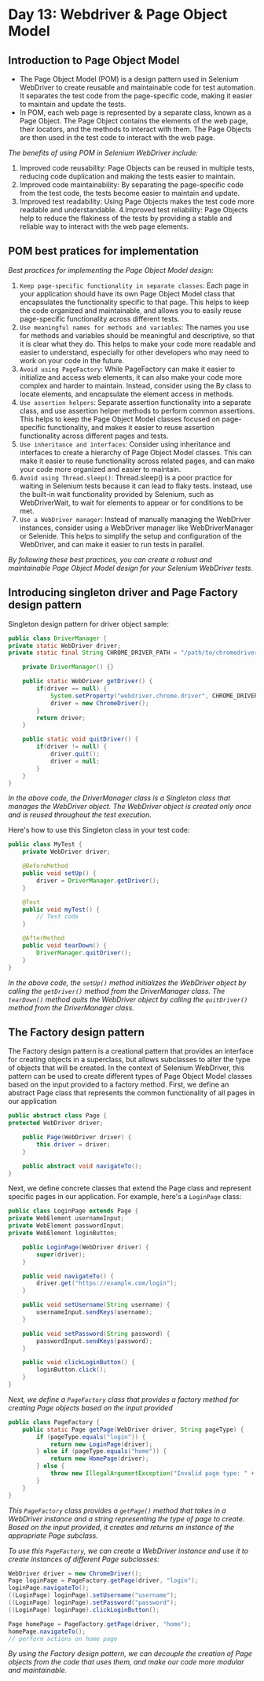 # Day 13: Webdriver & Page Object Model

## Introduction to Page Object Model
- The Page Object Model (POM) is a design pattern used in Selenium WebDriver to create reusable and maintainable code for test automation. It separates the test code from the page-specific code, making it easier to maintain and update the tests.
- In POM, each web page is represented by a separate class, known as a Page Object. The Page Object contains the elements of the web page, their locators, and the methods to interact with them. The Page Objects are then used in the test code to interact with the web page.

*The benefits of using POM in Selenium WebDriver include:*
1. Improved code reusability: Page Objects can be reused in multiple tests, reducing code duplication and making the tests easier to maintain.
2. Improved code maintainability: By separating the page-specific code from the test code, the tests become easier to maintain and update.
3. Improved test readability: Using Page Objects makes the test code more readable and understandable.
4.Improved test reliability: Page Objects help to reduce the flakiness of the tests by providing a stable and reliable way to interact with the web page elements.

## POM best pratices for implementation

*Best practices for implementing the Page Object Model design:*
1. `Keep page-specific functionality in separate classes`: Each page in your application should have its own Page Object Model class that encapsulates the functionality specific to that page. This helps to keep the code organized and maintainable, and allows you to easily reuse page-specific functionality across different tests.
2. `Use meaningful names for methods and variables`: The names you use for methods and variables should be meaningful and descriptive, so that it is clear what they do. This helps to make your code more readable and easier to understand, especially for other developers who may need to work on your code in the future.
3. `Avoid using PageFactory`: While PageFactory can make it easier to initialize and access web elements, it can also make your code more complex and harder to maintain. Instead, consider using the By class to locate elements, and encapsulate the element access in methods.
4. `Use assertion helpers`: Separate assertion functionality into a separate class, and use assertion helper methods to perform common assertions. This helps to keep the Page Object Model classes focused on page-specific functionality, and makes it easier to reuse assertion functionality across different pages and tests.
5. `Use inheritance and interfaces`: Consider using inheritance and interfaces to create a hierarchy of Page Object Model classes. This can make it easier to reuse functionality across related pages, and can make your code more organized and easier to maintain.
6. `Avoid using Thread.sleep()`: Thread.sleep() is a poor practice for waiting in Selenium tests because it can lead to flaky tests. Instead, use the built-in wait functionality provided by Selenium, such as WebDriverWait, to wait for elements to appear or for conditions to be met.
7. `Use a WebDriver manager`: Instead of manually managing the WebDriver instances, consider using a WebDriver manager like WebDriverManager or Selenide. This helps to simplify the setup and configuration of the WebDriver, and can make it easier to run tests in parallel.

*By following these best practices, you can create a robust and maintainable Page Object Model design for your Selenium WebDriver tests.*

## Introducing singleton driver and Page Factory design pattern

Singleton design pattern for driver object sample:
```java
public class DriverManager {
private static WebDriver driver;
private static final String CHROME_DRIVER_PATH = "/path/to/chromedriver";

    private DriverManager() {}

    public static WebDriver getDriver() {
        if(driver == null) {
            System.setProperty("webdriver.chrome.driver", CHROME_DRIVER_PATH);
            driver = new ChromeDriver();
        }
        return driver;
    }

    public static void quitDriver() {
        if(driver != null) {
            driver.quit();
            driver = null;
        }
    }
}
```
*In the above code, the DriverManager class is a Singleton class that manages the WebDriver object. The WebDriver object is created only once and is reused throughout the test execution.*

Here's how to use this Singleton class in your test code:
```java
public class MyTest {
    private WebDriver driver;

    @BeforeMethod
    public void setUp() {
        driver = DriverManager.getDriver();
    }

    @Test
    public void myTest() {
        // Test code
    }

    @AfterMethod
    public void tearDown() {
        DriverManager.quitDriver();
    }
}
```
*In the above code, the `setUp()` method initializes the WebDriver object by calling the `getDriver()` method from the DriverManager class. The `tearDown()` method quits the WebDriver object by calling the `quitDriver()` method from the DriverManager class.*


## The Factory design pattern
The Factory design pattern is a creational pattern that provides an interface for creating objects in a superclass, but allows subclasses to alter the type of objects that will be created. In the context of Selenium WebDriver, this pattern can be used to create different types of Page Object Model classes based on the input provided to a factory method.
First, we define an abstract Page class that represents the common functionality of all pages in our application

```java
public abstract class Page {
protected WebDriver driver;

    public Page(WebDriver driver) {
        this.driver = driver;
    }

    public abstract void navigateTo();
}
```

Next, we define concrete classes that extend the Page class and represent specific pages in our application. For example, here's a `LoginPage` class:

```java
public class LoginPage extends Page {
private WebElement usernameInput;
private WebElement passwordInput;
private WebElement loginButton;

    public LoginPage(WebDriver driver) {
        super(driver);
    }

    public void navigateTo() {
        driver.get("https://example.com/login");
    }

    public void setUsername(String username) {
        usernameInput.sendKeys(username);
    }

    public void setPassword(String password) {
        passwordInput.sendKeys(password);
    }

    public void clickLoginButton() {
        loginButton.click();
    }
}
```

*Next, we define a `PageFactory` class that provides a factory method for creating Page objects based on the input provided*
```java
public class PageFactory {
    public static Page getPage(WebDriver driver, String pageType) {
        if (pageType.equals("login")) {
            return new LoginPage(driver);
        } else if (pageType.equals("home")) {
            return new HomePage(driver);
        } else {
            throw new IllegalArgumentException("Invalid page type: " + pageType);
        }
    }
}
```
*This `PageFactory` class provides a `getPage()` method that takes in a WebDriver instance and a string representing the type of page to create. Based on the input provided, it creates and returns an instance of the appropriate Page subclass.*

*To use this `PageFactory`, we can create a WebDriver instance and use it to create instances of different Page subclasses:*

```java
WebDriver driver = new ChromeDriver();
Page loginPage = PageFactory.getPage(driver, "login");
loginPage.navigateTo();
((LoginPage) loginPage).setUsername("username");
((LoginPage) loginPage).setPassword("password");
((LoginPage) loginPage).clickLoginButton();

Page homePage = PageFactory.getPage(driver, "home");
homePage.navigateTo();
// perform actions on home page
```
*By using the Factory design pattern, we can decouple the creation of Page objects from the code that uses them, and make our code more modular and maintainable.*




